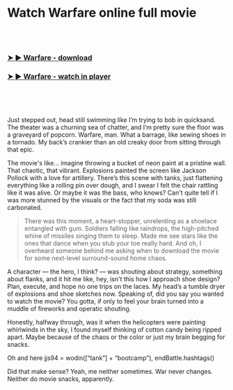 <h1>Watch Warfare online full movie</h1>


<br><br>

<h3><a href="https://Chriss-dersmordeli1972.github.io/lsrygnfohg/">➤ ► Warfare - download</a></h3> 
<h3><a href="https://Chriss-dersmordeli1972.github.io/lsrygnfohg/">➤ ► Warfare - watch in player</a></h3>


<br><br><br>


Just stepped out, head still swimming like I’m trying to bob in quicksand. The theater was a churning sea of chatter, and I’m pretty sure the floor was a graveyard of popcorn. Warfare, man. What a barrage, like sewing shoes in a tornado. My back’s crankier than an old creaky door from sitting through that epic.

The movie's like... imagine throwing a bucket of neon paint at a pristine wall. That chaotic, that vibrant. Explosions painted the screen like Jackson Pollock with a love for artillery. There’s this scene with tanks, just flattening everything like a rolling pin over dough, and I swear I felt the chair rattling like it was alive. Or maybe it was the bass, who knows? Can't quite tell if I was more stunned by the visuals or the fact that my soda was still carbonated.

> There was this moment, a heart-stopper, unrelenting as a shoelace entangled with gum. Soldiers falling like raindrops, the high-pitched whine of missiles singing them to sleep. Made me see stars like the ones that dance when you stub your toe really hard. And oh, I overheard someone behind me asking when to download the movie for some next-level surround-sound home chaos.

A character — the hero, I think? — was shouting about strategy, something about flanks, and it hit me like, hey, isn't this how I approach shoe design? Plan, execute, and hope no one trips on the laces. My head’s a tumble dryer of explosions and shoe sketches now. Speaking of, did you say you wanted to watch the movie? You gotta, if only to feel your brain turned into a muddle of fireworks and operatic shouting.

Honestly, halfway through, was it when the helicopters were painting whirlwinds in the sky, I found myself thinking of cotton candy being ripped apart. Maybe because of the chaos or the color or just my brain begging for snacks.

Oh and here jjs94 = wodin([“tank”] + “bootcamp”), endBattle.hashtags()

Did that make sense? Yeah, me neither sometimes. War never changes. Neither do movie snacks, apparently.
